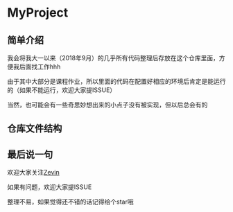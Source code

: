 # MyProject

## 简单介绍

我会将我大一以来（2018年9月）的几乎所有代码整理后存放在这个仓库里面，方便我后面找工作hhh

由于其中大部分是课程作业，所以里面的代码在配置好相应的环境后肯定是能运行的（如果不能运行，欢迎大家提ISSUE）

当然，也可能会有一些奇思妙想出来的小点子没有被实现，但以后总会有的

## 仓库文件结构

## 最后说一句
欢迎大家关注[Zevin](https://github.com/chencn2020)

如果有问题，欢迎大家提ISSUE

整理不易，如果觉得还不错的话记得给个star哦
